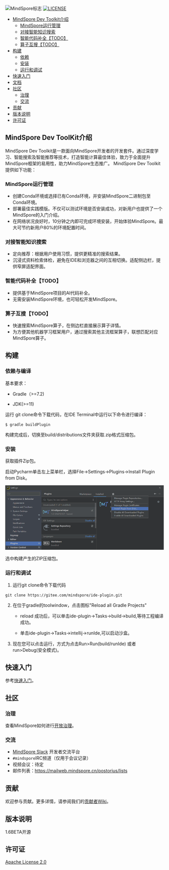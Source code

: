![MindSpore标志](https://gitee.com/mindspore/mindspore/raw/master/docs/MindSpore-logo.png "MindSpore logo")
[![LICENSE](https://img.shields.io/github/license/mindspore-ai/mindspore.svg?style=flat-square)](https://github.com/mindspore-ai/mindspore/blob/master/LICENSE)



<!-- TOC -->

- [MindSpore Dev Toolkit介绍](#mindspore-dev-toolkit介绍)
    - [MindSpore运行管理](#mindspore运行管理)
    - [对接智能知识搜索](#对接智能知识搜索)
    - [智能代码补全【TODO】](#智能代码补全todo)
    - [算子互搜【TODO】](#算子互搜todo)
- [构建](#构建)
    - [依赖](#依赖)
    - [安装](#安装)
    - [运行和调试](#运行和调试) 
- [快速入门](#快速入门)
- [文档](#文档)
- [社区](#社区)
    - [治理](#治理)
    - [交流](#交流)
- [贡献](#贡献)
- [版本说明](#版本说明)
- [许可证](#许可证)

<!-- /TOC -->

## MindSpore Dev ToolKit介绍

MindSpore Dev Toolkit是一款面向MindSpore开发者的开发套件。通过深度学习、智能搜索及智能推荐等技术，打造智能计算最佳体验，致力于全面提升MindSpore框架的易用性，助力MindSpore生态推广。 
MindSpore Dev Toolkit提供如下功能：

### MindSpore运行管理
* 创建Conda环境或选择已有Conda环境，并安装MindSpore二进制包至Conda环境。
* 部署最佳实践模版。不仅可以测试环境是否安装成功，对新用户也提供了一个MindSpore的入门介绍。
* 在网络状况良好时，10分钟之内即可完成环境安装，开始体验MindSpore。最大可节约新用户80%的环境配置时间。

### 对接智能知识搜索
* 定向推荐：根据用户使用习惯，提供更精准的搜索结果。
* 沉浸式资料检索体检，避免在IDE和浏览器之间的互相切换。适配侧边栏，提供窄屏适配界面。

### 智能代码补全【TODO】
* 提供基于MindSpore项目的AI代码补全。
* 无需安装MindSpore环境，也可轻松开发MindSpore。

### 算子互搜【TODO】
* 快速搜索MindSpore算子，在侧边栏直接展示算子详情。
* 为方便其他机器学习框架用户，通过搜索其他主流框架算子，联想匹配对应MindSpore算子。


## 构建

### 依赖与编译

基本要求：

* Gradle（>=7.2)

* JDK(>=11)

运行 git clone命令下载代码，在IDE Terminal中运行以下命令进行编译：

  ```
$ gradle buildPlugin
  ```

构建完成后，切换至build/distributions文件夹获取.zip格式压缩包。

### 安装

获取插件Zip包。

启动Pycharm单击左上菜单栏，选择File->Settings->Plugins->Install Plugin from Disk。

![image-20211223175637989](./images/image-20211223175637989.png)

选中构建产生的ZIP压缩包。


### 运行和调试

1. 运行git clone命令下载代码

```
git clone https://gitee.com/mindspore/ide-plugin.git
```

2. 在位于gradle的toolwindow，点击图标"Reload all Gradle Projects"

   * reload 成功后，可以单击ide-plugin->Tasks->build->build,等待工程编译成功。

   * 单击ide-plugin->Tasks->intellij->runIde,可以启动沙盒。

3. 现在您可以点击运行，方式为点击Run>Run(build/runIde) 或者run>Debug(安全模式)。

## 快速入门

参考[快速入门](https://gitee.com/mindspore/ide-plugin/blob/master/MindSpore%20Dev%20Toolkit.md)。

## 社区

### 治理

查看MindSpore如何进行[开放治理](https://gitee.com/mindspore/community/blob/master/governance.md)。

### 交流

- [MindSpore Slack](https://join.slack.com/t/mindspore/shared_invite/zt-dgk65rli-3ex4xvS4wHX7UDmsQmfu8w) 开发者交流平台
- `#mindspore`IRC频道（仅用于会议记录）
- 视频会议：待定
- 邮件列表：<https://mailweb.mindspore.cn/postorius/lists>

## 贡献

欢迎参与贡献。更多详情，请参阅我们的[贡献者Wiki](https://gitee.com/mindspore/mindspore/blob/master/CONTRIBUTING.md)。

## 版本说明

1.6BETA开源

## 许可证

[Apache License 2.0](https://gitee.com/mindspore/mindspore#/mindspore/mindspore/blob/master/LICENSE)
